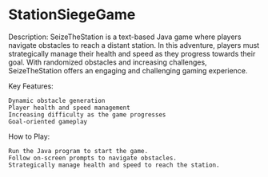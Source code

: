 # StationSiegeGame
Description:
SeizeTheStation is a text-based Java game where players navigate obstacles to reach a distant station. In this adventure, players must strategically manage their health and speed as they progress towards their goal. With randomized obstacles and increasing challenges, SeizeTheStation offers an engaging and challenging gaming experience.

Key Features:

    Dynamic obstacle generation
    Player health and speed management
    Increasing difficulty as the game progresses
    Goal-oriented gameplay

How to Play:

    Run the Java program to start the game.
    Follow on-screen prompts to navigate obstacles.
    Strategically manage health and speed to reach the station.
